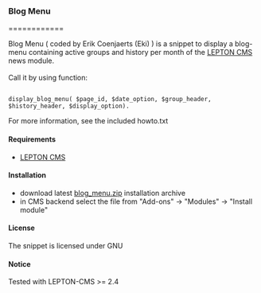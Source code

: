 ### Blog Menu
============

Blog Menu ( coded by Erik Coenjaerts (Eki) ) is a snippet to display a blog-menu containing active groups and history per month of the [LEPTON CMS][1] news module.<br /><br />
Call it by using function:

```code

display_blog_menu( $page_id, $date_option, $group_header, $history_header, $display_option).

```

For more information, see the included howto.txt


#### Requirements

* [LEPTON CMS][1]

#### Installation

* download latest [blog_menu.zip][2] installation archive
* in CMS backend select the file from "Add-ons" -> "Modules" -> "Install module"

#### License

The snippet is licensed under GNU

#### Notice

Tested with LEPTON-CMS >= 2.4

[1]: http://lepton-cms.org "LEPTON CMS"
[2]: http://www.lepton-cms.com/lepador/modules/blog_menu.php
